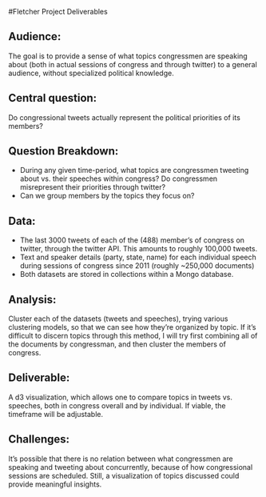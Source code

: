 #Fletcher Project Deliverables

## Audience:
The goal is to provide a sense of what topics congressmen are speaking about (both in actual sessions of congress and through twitter) to a general audience, without specialized political knowledge.

## Central question:
Do congressional tweets actually represent the political priorities of its members?

## Question Breakdown:
* During any given time-period, what topics are congressmen tweeting about vs. their speeches within congress? Do congressmen misrepresent their priorities through twitter? 
* Can we group members by the topics they focus on?

## Data:
* The last 3000 tweets of each of the (488) member’s of congress on twitter, through the twitter API. This amounts to roughly 100,000 tweets. 
* Text and speaker details (party, state, name) for each individual speech during sessions of congress since 2011 (roughly ~250,000 documents)
* Both datasets are stored in collections within a Mongo database.

## Analysis:

Cluster each of the datasets (tweets and speeches), trying various clustering models, so that we can see how they’re organized by topic. If it’s difficult to discern topics through this method, I will try first combining all of the documents by congressman, and then cluster the members of congress.
  
## Deliverable:
A d3 visualization, which allows one to compare topics in tweets vs. speeches, both in congress overall and by individual. If viable, the timeframe will be adjustable. 

## Challenges:
It’s possible that there is no relation between what congressmen are speaking and tweeting about concurrently, because of how congressional sessions are scheduled. Still, a visualization of topics discussed could provide meaningful insights. 
